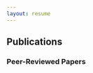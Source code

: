 ```yaml
---
layout: resume
---
```

## Publications

### Peer-Reviewed Papers

<!-- ### Footer

Last updated: Apr 2022 -->


